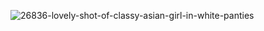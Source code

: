 ![26836-lovely-shot-of-classy-asian-girl-in-white-panties](https://github.com/user-attachments/assets/d3c99efb-84ea-432b-be76-f8ab8c4535f4)
